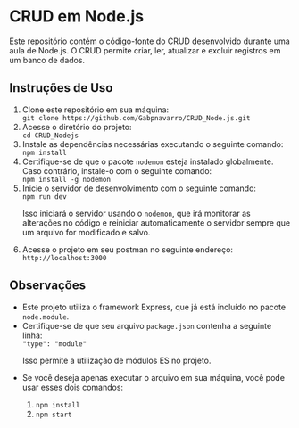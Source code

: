 <h1>CRUD em Node.js</h1>

<p>Este repositório contém o código-fonte do CRUD desenvolvido durante uma aula de Node.js. O CRUD permite criar, ler, atualizar e excluir registros em um banco de dados.</p>

<h2>Instruções de Uso</h2>

<ol>
    <li>Clone este repositório em sua máquina:</li>
    <code>git clone https://github.com/Gabpnavarro/CRUD_Node.js.git</code>
    <li>Acesse o diretório do projeto:</li>
    <code>cd CRUD_Nodejs</code>
    <li>Instale as dependências necessárias executando o seguinte comando:</li>
    <code>npm install</code>
    <li>Certifique-se de que o pacote <code>nodemon</code> esteja instalado globalmente. Caso contrário, instale-o com o seguinte comando:</li>
    <code>npm install -g nodemon</code>
    <li>Inicie o servidor de desenvolvimento com o seguinte comando:</li>
    <code>npm run dev</code>
    <p>Isso iniciará o servidor usando o <code>nodemon</code>, que irá monitorar as alterações no código e reiniciar automaticamente o servidor sempre que um arquivo for modificado e salvo.</p>
    <li>Acesse o projeto em seu postman no seguinte endereço:</li>
    <code>http://localhost:3000</code>
</ol>

<h2>Observações</h2>

<ul>
    <li>Este projeto utiliza o framework Express, que já está incluído no pacote <code>node.module</code>.</li>
    <li>Certifique-se de que seu arquivo <code>package.json</code> contenha a seguinte linha:</li>
    <code>"type": "module"</code>
    <p>Isso permite a utilização de módulos ES no projeto.</p>
    <li>Se você deseja apenas executar o arquivo em sua máquina, você pode usar esses dois comandos:</li>
      <ol>
        <li><code>npm install</code></li>
        <li><code>npm start</code></li>
      </ol>
</ul>


